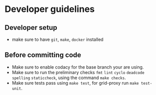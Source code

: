 # Developer guidelines

## Developer setup

- make sure to have `git`, `make`, `docker` installed

## Before committing code

- Make sure to enable codacy for the base branch your are using.
- Make sure to run the preliminary checks `fmt` `lint` `cyclo` `deadcode` `spelling` `staticcheck`, using the command `make checks`.
- Make sure tests pass using `make test`, for grid-proxy run `make test-unit`.
